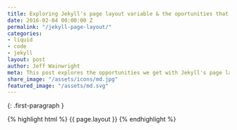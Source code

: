 ```yaml
---
title: Exploring Jekyll's page layout variable & the oportunities that it can offer
date: 2016-02-04 00:00:00 Z
permalink: "/jekyll-page-layout/"
categories:
- liquid
- code
- jekyll
layout: post
author: Jeff Wainwright
meta: This post explores the opportunities we get with Jekyll's page layout variable
share_image: "/assets/icons/md.jpg"
featured_image: "/assets/md.svg"
---
```


{: .first-paragraph }

{% highlight html %}
	{{ page.layout }}
{% endhighlight %}